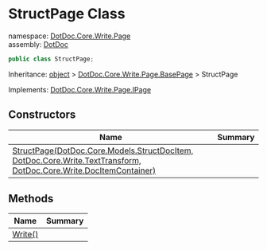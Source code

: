 ﻿# StructPage Class

namespace: [DotDoc\.Core\.Write\.Page](../DotDoc.Core.Write.Page.md)<br />
assembly: [DotDoc](../../DotDoc.md)



```csharp
public class StructPage;
```

Inheritance: [object](https://docs.microsoft.com/dotnet/api/System.Object) > [DotDoc\.Core\.Write\.Page\.BasePage](../../DotDoc/DotDoc.Core.Write.Page/BasePage.md) > StructPage

Implements: [DotDoc\.Core\.Write\.Page\.IPage](../../DotDoc/DotDoc.Core.Write.Page/IPage.md)

## Constructors

| Name | Summary |
|------|---------|
| [StructPage\(DotDoc\.Core\.Models\.StructDocItem, DotDoc\.Core\.Write\.TextTransform, DotDoc\.Core\.Write\.DocItemContainer\)](./StructPage/$ctor.md) |  |

## Methods

| Name | Summary |
|------|---------|
| [Write\(\)](./StructPage/Write.md) |  |

